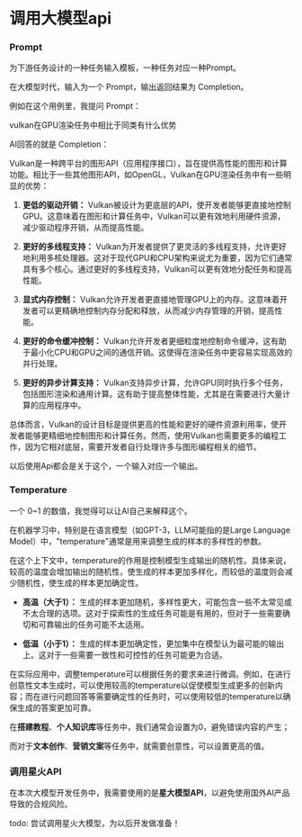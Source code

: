 # 调用大模型api

### Prompt

为下游任务设计的一种任务输入模板，一种任务对应一种Prompt。

在大模型时代，输入为一个 Prompt，输出返回结果为 Completion。

例如在这个用例里，我提问 Prompt：

vulkan在GPU渲染任务中相比于同类有什么优势

AI回答的就是 Completion：


Vulkan是一种跨平台的图形API（应用程序接口），旨在提供高性能的图形和计算功能。相比于一些其他图形API，如OpenGL，Vulkan在GPU渲染任务中有一些明显的优势：

1. **更低的驱动开销：** Vulkan被设计为更底层的API，使开发者能够更直接地控制GPU。这意味着在图形和计算任务中，Vulkan可以更有效地利用硬件资源，减少驱动程序开销，从而提高性能。

2. **更好的多线程支持：** Vulkan为开发者提供了更灵活的多线程支持，允许更好地利用多核处理器。这对于现代GPU和CPU架构来说尤为重要，因为它们通常具有多个核心。通过更好的多线程支持，Vulkan可以更有效地分配任务和提高性能。

3. **显式内存控制：** Vulkan允许开发者更直接地管理GPU上的内存。这意味着开发者可以更精确地控制内存分配和释放，从而减少内存管理的开销，提高性能。

4. **更好的命令缓冲控制：** Vulkan允许开发者更细粒度地控制命令缓冲，这有助于最小化CPU和GPU之间的通信开销。这使得在渲染任务中更容易实现高效的并行处理。

5. **更好的异步计算支持：** Vulkan支持异步计算，允许GPU同时执行多个任务，包括图形渲染和通用计算。这有助于提高整体性能，尤其是在需要进行大量计算的应用程序中。

总体而言，Vulkan的设计目标是提供更高的性能和更好的硬件资源利用率，使开发者能够更精细地控制图形和计算任务。然而，使用Vulkan也需要更多的编程工作，因为它相对底层，需要开发者自行处理许多与图形编程相关的细节。

以后使用Api都会是关于这个，一个输入对应一个输出。

### Temperature

一个 0~1 的数值，我觉得可以让AI自己来解释这个。

在机器学习中，特别是在语言模型（如GPT-3，LLM可能指的是Large Language Model）中，"temperature"通常是用来调整生成的样本的多样性的参数。

在这个上下文中，temperature的作用是控制模型生成输出的随机性。具体来说，较高的温度会增加输出的随机性，使生成的样本更加多样化，而较低的温度则会减少随机性，使生成的样本更加确定性。

- **高温（大于1）：** 生成的样本更加随机，多样性更大，可能包含一些不太常见或不太合理的选项。这对于探索性的生成任务可能是有用的，但对于一些需要确切和可靠输出的任务可能不太适用。

- **低温（小于1）：** 生成的样本更加确定性，更加集中在模型认为最可能的输出上。这对于一些需要一致性和可控性的任务可能更为合适。

在实际应用中，调整temperature可以根据任务的要求来进行微调。例如，在进行创意性文本生成时，可以使用较高的temperature以促使模型生成更多的创新内容；而在进行问题回答等需要确定性的任务时，可以使用较低的temperature以确保生成的答案更加可靠。

在**搭建教程**、**个人知识库**等任务中，我们通常会设置为0，避免错误内容的产生；

而对于**文本创作**、**营销文案**等任务中，就需要创意性，可以设置更高的值。

### 调用星火API

在本次大模型开发任务中，我需要使用的是**星大模型API**，以避免使用国外AI产品导致的合规风险。


todo: 尝试调用星火大模型，为以后开发做准备！